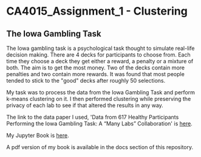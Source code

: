 # CA4015_Assignment_1 - Clustering

## The Iowa Gambling Task

The Iowa gambling task is a psychological task thought to simulate real-life decision making. There are 4 decks for participants to choose from. Each time they choose a deck they get either a reward, a penalty or a mixture of both. The aim is to get the most money. Two of the decks contain more penalties and two contain more rewards. It was found that most people tended to stick to the "good" decks after roughly 50 selections.

My task was to process the data from the Iowa Gambling Task and perform k-means clustering on it. I then performed clustering while preserving the privacy of each lab to see if that altered the results in any way. 

The link to the data paper I used, 'Data from 617 Healthy Participants Performing the Iowa Gambling Task: A “Many Labs” Collaboration' is [here](https://openpsychologydata.metajnl.com/articles/10.5334/jopd.ak/).

My Jupyter Book is [here](https://www.google.com/).

A pdf version of my book is available in the docs section of this repository.

